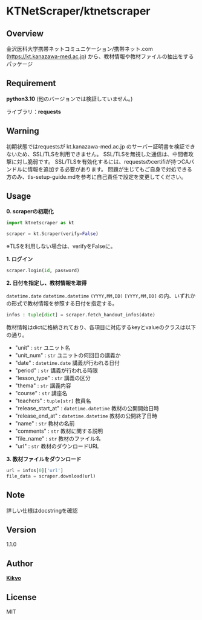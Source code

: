 # KTNetScraper/ktnetscraper
## Overview
金沢医科大学携帯ネットコミュニケーション/携帯ネット.com (https://kt.kanazawa-med.ac.jp) から、教材情報や教材ファイルの抽出をするパッケージ

## Requirement

**python3.10** (他のバージョンでは検証していません。)

ライブラリ：**requests**

## **Warning**
初期状態ではrequestsが kt.kanazawa-med.ac.jp のサーバー証明書を検証できないため、SSL/TLSを利用できません。
SSL/TLSを無視した通信は、中間者攻撃に対し脆弱です。
SSL/TLSを有効化するには、requestsのcertifiが持つCAバンドルに情報を追加する必要があります。
問題が生じてもご自身で対処できる方のみ、tls-setup-guide.mdを参考に自己責任で設定を変更してください。

## Usage
**0. scraperの初期化**

```python
import ktnetscraper as kt

scraper = kt.Scraper(verify=False)
```
※TLSを利用しない場合は、verifyをFalseに。

**1. ログイン**

```python
scraper.login(id, password)
```

**2. 日付を指定し、教材情報を取得**

`datetime.date` `datetime.datetime` `(YYYY,MM,DD)` `[YYYY,MM,DD]` の内、いずれかの形式で教材情報を参照する日付を指定する。

```python
infos : tuple[dict] = scraper.fetch_handout_infos(date)
```

教材情報はdictに格納されており、各項目に対応するkeyとvalueのクラスは以下の通り。

* "unit" : `str` ユニット名 
* "unit_num" : `str` ユニットの何回目の講義か
* "date" : `datetime.date` 講義が行われる日付
* "period" : `str` 講義が行われる時限 
* "lesson_type" : `str` 講義の区分
* "thema" : `str` 講義内容
* "course" : `str` 講座名
* "teachers" : `tuple[str]` 教員名
* "release_start_at" : `datetime.datetime` 教材の公開開始日時
* "release_end_at" : `datetime.datetime` 教材の公開終了日時
* "name" : `str` 教材の名前
* "comments" : `str` 教材に関する説明
* "file_name" : `str` 教材のファイル名
* "url" : `str` 教材のダウンロードURL

**3. 教材ファイルをダウンロード**

```python
url = infos[0]['url']
file_data = scraper.download(url)
```

## Note

詳しい仕様はdocstringを確認

## Version

1.1.0

## Author

[**Kikyo**](https://twitter.com/kikyo0870555)

## License

MIT
